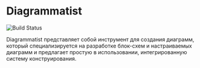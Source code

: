 # Diagrammatist

![Build Status](https://github.com/fralorange/Diagrammatist/actions/workflows/dotnet-desktop.yml/badge.svg)

Diagrammatist представляет собой инструмент для создания диаграмм, который специализируется на разработке блок-схем и настраиваемых диаграмм и предлагает простую в использовании, интегрированную систему конструирования.
